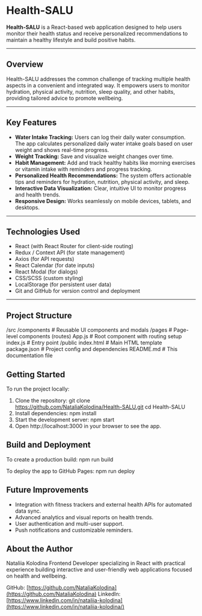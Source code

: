 # Health-SALU

**Health-SALU** is a React-based web application designed to help users monitor their health status and receive personalized recommendations to maintain a healthy lifestyle and build positive habits.

---

## Overview

Health-SALU addresses the common challenge of tracking multiple health aspects in a convenient and integrated way. It empowers users to monitor hydration, physical activity, nutrition, sleep quality, and other habits, providing tailored advice to promote wellbeing.

---

## Key Features

- **Water Intake Tracking:** Users can log their daily water consumption. The app calculates personalized daily water intake goals based on user weight and shows real-time progress.
- **Weight Tracking:** Save and visualize weight changes over time.
- **Habit Management:** Add and track healthy habits like morning exercises or vitamin intake with reminders and progress tracking.
- **Personalized Health Recommendations:** The system offers actionable tips and reminders for hydration, nutrition, physical activity, and sleep.
- **Interactive Data Visualization:** Clear, intuitive UI to monitor progress and health trends.
- **Responsive Design:** Works seamlessly on mobile devices, tablets, and desktops.

---

## Technologies Used

- React (with React Router for client-side routing)
- Redux / Context API (for state management)
- Axios (for API requests)
- React Calendar (for date inputs)
- React Modal (for dialogs)
- CSS/SCSS (custom styling)
- LocalStorage (for persistent user data)
- Git and GitHub for version control and deployment

---

## Project Structure
/src
/components # Reusable UI components and modals
/pages # Page-level components (routes)
App.js # Root component with routing setup
index.js # Entry point
/public
index.html # Main HTML template
package.json # Project config and dependencies
README.md # This documentation file

## Getting Started

To run the project locally:

1. Clone the repository:
    git clone https://github.com/NataliaKolodina/Health-SALU.git
    cd Health-SALU
2. Install dependencies:
    npm install
3. Start the development server:
    npm start
4. Open http://localhost:3000 in your browser to see the app.

## Build and Deployment

To create a production build:
npm run build

To deploy the app to GitHub Pages:
npm run deploy

## Future Improvements

- Integration with fitness trackers and external health APIs for automated data sync.
- Advanced analytics and visual reports on health trends.
- User authentication and multi-user support.
- Push notifications and customizable reminders.

## About the Author

Nataliia Kolodina
Frontend Developer specializing in React with practical experience building interactive and user-friendly web applications focused on health and wellbeing.

GitHub: [https://github.com/NataliaKolodina](https://github.com/NataliaKolodina)
LinkedIn: [https://www.linkedin.com/in/nataliia-kolodina](https://www.linkedin.com/in/nataliia-kolodina/)

